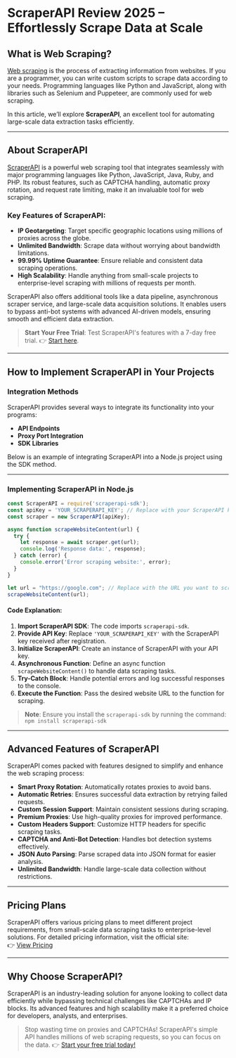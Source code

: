 
# ScraperAPI Review 2025 – Effortlessly Scrape Data at Scale

## What is Web Scraping?

[Web scraping](https://www.thecrazyprogrammer.com/2019/03/python-web-scraping-tutorial.html) is the process of extracting information from websites. If you are a programmer, you can write custom scripts to scrape data according to your needs. Programming languages like Python and JavaScript, along with libraries such as Selenium and Puppeteer, are commonly used for web scraping. 

In this article, we’ll explore **ScraperAPI**, an excellent tool for automating large-scale data extraction tasks efficiently.

---

## About ScraperAPI

[ScraperAPI](https://bit.ly/Scraperapi) is a powerful web scraping tool that integrates seamlessly with major programming languages like Python, JavaScript, Java, Ruby, and PHP. Its robust features, such as CAPTCHA handling, automatic proxy rotation, and request rate limiting, make it an invaluable tool for web scraping.

### Key Features of ScraperAPI:
- **IP Geotargeting**: Target specific geographic locations using millions of proxies across the globe.
- **Unlimited Bandwidth**: Scrape data without worrying about bandwidth limitations.
- **99.99% Uptime Guarantee**: Ensure reliable and consistent data scraping operations.
- **High Scalability**: Handle anything from small-scale projects to enterprise-level scraping with millions of requests per month.

ScraperAPI also offers additional tools like a data pipeline, asynchronous scraper service, and large-scale data acquisition solutions. It enables users to bypass anti-bot systems with advanced AI-driven models, ensuring smooth and efficient data extraction.

> **Start Your Free Trial**: Test ScraperAPI's features with a 7-day free trial. 👉 [Start here](https://bit.ly/Scraperapi).

---

## How to Implement ScraperAPI in Your Projects

### Integration Methods
ScraperAPI provides several ways to integrate its functionality into your programs:
- **API Endpoints**
- **Proxy Port Integration**
- **SDK Libraries**

Below is an example of integrating ScraperAPI into a Node.js project using the SDK method.

---

### Implementing ScraperAPI in Node.js

```javascript
const ScraperAPI = require('scraperapi-sdk');
const apiKey = 'YOUR_SCRAPERAPI_KEY'; // Replace with your ScraperAPI key
const scraper = new ScraperAPI(apiKey);

async function scrapeWebsiteContent(url) {
  try {
    let response = await scraper.get(url);
    console.log('Response data:', response);
  } catch (error) {
    console.error('Error scraping website:', error);
  }
}

let url = "https://google.com"; // Replace with the URL you want to scrape
scrapeWebsiteContent(url);
```

#### Code Explanation:
1. **Import ScraperAPI SDK**: The code imports `scraperapi-sdk`.
2. **Provide API Key**: Replace `'YOUR_SCRAPERAPI_KEY'` with the ScraperAPI key received after registration.
3. **Initialize ScraperAPI**: Create an instance of ScraperAPI with your API key.
4. **Asynchronous Function**: Define an async function `scrapeWebsiteContent()` to handle data scraping tasks.
5. **Try-Catch Block**: Handle potential errors and log successful responses to the console.
6. **Execute the Function**: Pass the desired website URL to the function for scraping.

> **Note**: Ensure you install the `scraperapi-sdk` by running the command:  
> `npm install scraperapi-sdk`

---

## Advanced Features of ScraperAPI

ScraperAPI comes packed with features designed to simplify and enhance the web scraping process:
- **Smart Proxy Rotation**: Automatically rotates proxies to avoid bans.
- **Automatic Retries**: Ensures successful data extraction by retrying failed requests.
- **Custom Session Support**: Maintain consistent sessions during scraping.
- **Premium Proxies**: Use high-quality proxies for improved performance.
- **Custom Headers Support**: Customize HTTP headers for specific scraping tasks.
- **CAPTCHA and Anti-Bot Detection**: Handles bot detection systems effectively.
- **JSON Auto Parsing**: Parse scraped data into JSON format for easier analysis.
- **Unlimited Bandwidth**: Handle large-scale data collection without restrictions.

---

## Pricing Plans

ScraperAPI offers various pricing plans to meet different project requirements, from small-scale data scraping tasks to enterprise-level solutions. For detailed pricing information, visit the official site:  
👉 [View Pricing](https://bit.ly/Scraperapi)

---

## Why Choose ScraperAPI?

ScraperAPI is an industry-leading solution for anyone looking to collect data efficiently while bypassing technical challenges like CAPTCHAs and IP blocks. Its advanced features and high scalability make it a preferred choice for developers, analysts, and enterprises.

> Stop wasting time on proxies and CAPTCHAs! ScraperAPI's simple API handles millions of web scraping requests, so you can focus on the data. 👉 [Start your free trial today!](https://bit.ly/Scraperapi)
